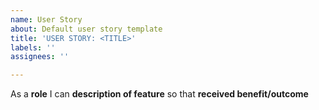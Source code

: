 ```yaml
---
name: User Story
about: Default user story template
title: 'USER STORY: <TITLE>'
labels: ''
assignees: ''

---
```


As a **role** I can **description of feature** so that **received benefit/outcome**
